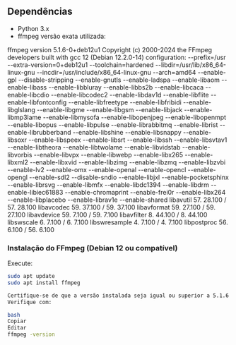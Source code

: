 ## Dependências

- Python 3.x
- ffmpeg versão exata utilizada:

ffmpeg version 5.1.6-0+deb12u1 Copyright (c) 2000-2024 the FFmpeg developers
built with gcc 12 (Debian 12.2.0-14)
configuration: --prefix=/usr --extra-version=0+deb12u1 --toolchain=hardened --libdir=/usr/lib/x86_64-linux-gnu --incdir=/usr/include/x86_64-linux-gnu --arch=amd64 --enable-gpl --disable-stripping --enable-gnutls --enable-ladspa --enable-libaom --enable-libass --enable-libbluray --enable-libbs2b --enable-libcaca --enable-libcdio --enable-libcodec2 --enable-libdav1d --enable-libflite --enable-libfontconfig --enable-libfreetype --enable-libfribidi --enable-libglslang --enable-libgme --enable-libgsm --enable-libjack --enable-libmp3lame --enable-libmysofa --enable-libopenjpeg --enable-libopenmpt --enable-libopus --enable-libpulse --enable-librabbitmq --enable-librist --enable-librubberband --enable-libshine --enable-libsnappy --enable-libsoxr --enable-libspeex --enable-libsrt --enable-libssh --enable-libsvtav1 --enable-libtheora --enable-libtwolame --enable-libvidstab --enable-libvorbis --enable-libvpx --enable-libwebp --enable-libx265 --enable-libxml2 --enable-libxvid --enable-libzimg --enable-libzmq --enable-libzvbi --enable-lv2 --enable-omx --enable-openal --enable-opencl --enable-opengl --enable-sdl2 --disable-sndio --enable-libjxl --enable-pocketsphinx --enable-librsvg --enable-libmfx --enable-libdc1394 --enable-libdrm --enable-libiec61883 --enable-chromaprint --enable-frei0r --enable-libx264 --enable-libplacebo --enable-librav1e --enable-shared
libavutil 57. 28.100 / 57. 28.100
libavcodec 59. 37.100 / 59. 37.100
libavformat 59. 27.100 / 59. 27.100
libavdevice 59. 7.100 / 59. 7.100
libavfilter 8. 44.100 / 8. 44.100
libswscale 6. 7.100 / 6. 7.100
libswresample 4. 7.100 / 4. 7.100
libpostproc 56. 6.100 / 56. 6.100


### Instalação do FFmpeg (Debian 12 ou compatível)

Execute:

```bash
sudo apt update
sudo apt install ffmpeg

Certifique-se de que a versão instalada seja igual ou superior a 5.1.6.
Verifique com:

bash
Copiar
Editar
ffmpeg -version